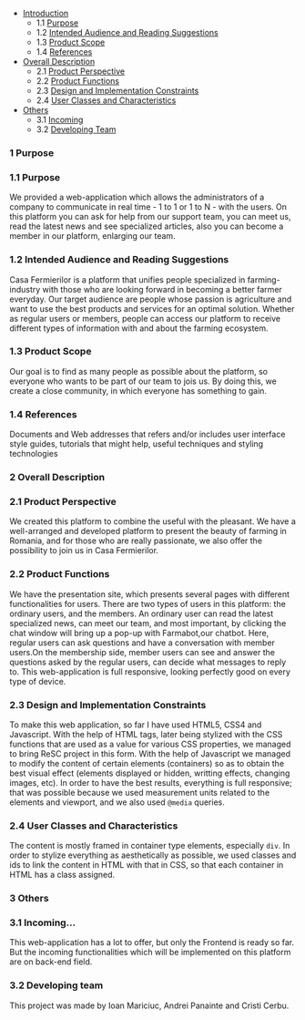  * [Introduction](#1-introduction)
    * 1.1 [Purpose](#11-purpose)
    * 1.2 [Intended Audience and Reading Suggestions](#12-intended-audience-and-reading-suggestions)
    * 1.3 [Product Scope](#13-product-scope)
    * 1.4 [References](#14-references)
  * [Overall Description](#overall-description)
    * 2.1 [Product Perspective](#21-product-perspective)
    * 2.2 [Product Functions](#22-product-functions)
    * 2.3 [Design and Implementation Constraints](#23-design-and-implementation-constraints)
    * 2.4 [User Classes and Characteristics](#24-user-classes-and-characteristics)
  * [Others](#others)
    * 3.1 [Incoming](#31-incoming)
    * 3.2 [Developing Team](#32-developing-team)


### 1 Purpose
### 1.1 Purpose
We provided a web-application which allows the administrators of a company to communicate in real time - 1 to 1 or 1 to N - with the users. On this platform you can ask for help from our support team, you can meet us, read the latest news and see specialized articles, also you can become a member in our platform, enlarging our team.    
   
### 1.2 Intended Audience and Reading Suggestions
Casa Fermierilor is a platform that unifies people specialized in farming-industry with those who are looking forward in becoming a better farmer everyday. Our target audience are people whose passion is agriculture and want to use the best products and services for an optimal solution. Whether as regular users or members, people can access our platform to receive different types of information with and about the farming ecosystem.
### 1.3 Product Scope
Our goal is to find as many people as possible about the platform, so everyone who wants to be part of our team to jois us. By doing this, we create a close community, in which everyone has something to gain.
### 1.4 References
Documents and Web addresses that refers and/or includes user interface style guides, tutorials that might help, useful techniques and styling technologies

### 2 Overall Description
### 2.1 Product Perspective
We created this platform to combine the useful with the pleasant. We have a well-arranged and developed platform to present the beauty of farming in Romania, and for those who are really passionate, we also offer the possibility to join us in Casa Fermierilor.
### 2.2 Product Functions
 We have the presentation site, which presents several pages with different functionalities for users. There are two types of users in this platform: the ordinary users, and the members. An ordinary user can read the latest specialized news, can meet our team, and most important, by clicking the chat window will bring up a pop-up with Farmabot,our chatbot. Here, regular users can ask questions and have a conversation with member users.On the membership side, member users can see and answer the questions asked by the regular users, can decide what messages to reply to. This web-application is full responsive, looking perfectly good on every type of device.
### 2.3 Design and Implementation Constraints
To make this web application, so far I have used HTML5, CSS4 and Javascript. With the help of HTML tags, later being stylized with the CSS functions that are used as a value for various CSS properties, we managed to bring ReSC project in this form. With the help of Javascript we managed to modify the content of certain elements (containers) so as to obtain the best visual effect (elements displayed or hidden, writting effects, changing images, etc). In order to have the best results, everything is full responsive; that was possible because we used measurement units related to the elements and viewport, and we also used <code>@media</code> queries.
### 2.4 User Classes and Characteristics
The content is mostly framed in container type elements, especially <code>div</code>. In order to stylize everything as aesthetically as possible, we used classes and ids to link the content in HTML with that in CSS, so that each container in HTML has a class assigned.

### 3 Others
### 3.1 Incoming...
This web-application has a lot to offer, but only the Frontend is ready so far. But the incoming functionalities which will be implemented on this platform are on back-end field. 
### 3.2 Developing team
This project was made by Ioan Mariciuc, Andrei Panainte and Cristi Cerbu.
